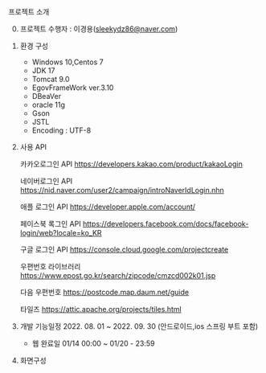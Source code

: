 
프로젝트 소개

0. 프로젝트 수행자 : 이경용(sleekydz86@naver.com)

1. 환경 구성
   + Windows 10,Centos 7
   + JDK 17
   + Tomcat 9.0 
   + EgovFrameWork ver.3.10
   + DBeaVer 
   + oracle 11g
   + Gson
   + JSTL
   + Encoding : UTF-8
 
2. 사용 API

   카카오로그인 API
   https://developers.kakao.com/product/kakaoLogin

   네이버로그인 API
   https://nid.naver.com/user2/campaign/introNaverIdLogin.nhn

   애플 로그인 API
   https://developer.apple.com/account/

   페이스북 록그인 API
   https://developers.facebook.com/docs/facebook-login/web?locale=ko_KR

   구글 로그인 API
   https://console.cloud.google.com/projectcreate
   
   우편번호 라이브러리
   https://www.epost.go.kr/search/zipcode/cmzcd002k01.jsp
   
   다음 우편번호
   https://postcode.map.daum.net/guide
   
   타일즈 https://attic.apache.org/projects/tiles.html

4. 개발 기능일정  2022. 08. 01 ~ 2022. 09. 30 (안드로이드,ios 스프링 부트 포함)
   + 웹 완료일 01/14 00:00 ~ 01/20 - 23:59
  
5. 화면구성
